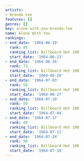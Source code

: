 ```yaml
---
artists:
- Brenda Lee
features: []
genres: []
key: alone-with-you-brenda-lee
name: Alone With You
rankings:
- end_date: '1964-06-19'
  rank: 85
  ranking_list: Billboard Hot 100
  start_date: '1964-06-13'
- end_date: '1964-06-26'
  rank: 73
  ranking_list: Billboard Hot 100
  start_date: '1964-06-20'
- end_date: '1964-07-03'
  rank: 58
  ranking_list: Billboard Hot 100
  start_date: '1964-06-27'
- end_date: '1964-07-10'
  rank: 50
  ranking_list: Billboard Hot 100
  start_date: '1964-07-04'
- end_date: '1964-07-17'
  rank: 48
  ranking_list: Billboard Hot 100
  start_date: '1964-07-11'
- end_date: '1964-07-24'
  rank: 50
  ranking_list: Billboard Hot 100
  start_date: '1964-07-18'
---
```


